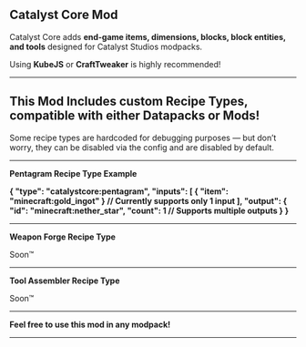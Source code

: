 **Catalyst Core Mod**
-
Catalyst Core adds **end-game items, dimensions, blocks, block entities, and tools** designed for Catalyst Studios modpacks.

Using **KubeJS** or **CraftTweaker** is highly recommended!

___

**This Mod Includes custom Recipe Types**, compatible with either Datapacks or Mods!
-

Some recipe types are hardcoded for debugging purposes — but don’t worry, they can be disabled via the config and are disabled by default.

___

**Pentagram Recipe Type Example**

**{
"type": "catalystcore:pentagram",
"inputs": [
{ "item": "minecraft:gold_ingot" } // Currently supports only 1 input
],
"output": {
"id": "minecraft:nether_star",
"count": 1 // Supports multiple outputs
}
}**

___

**Weapon Forge Recipe Type**

Soon™

___

**Tool Assembler Recipe Type**

Soon™

____

**Feel free to use this mod in any modpack!**

____